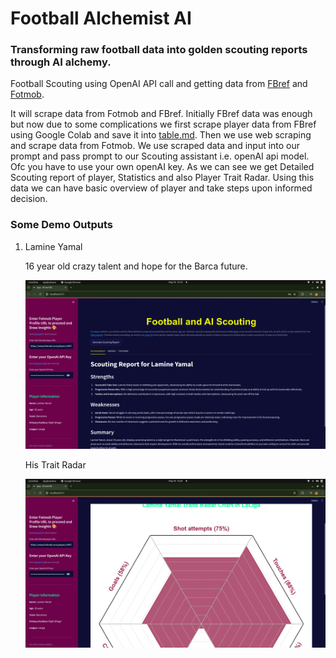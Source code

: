 # Football Alchemist AI
### Transforming raw football data into golden scouting reports through AI alchemy.
Football Scouting using OpenAI API call and getting data from [FBref](https://fbref.com/en/) and [Fotmob](https://www.fotmob.com/).

It will scrape data from Fotmob and FBref. Initially FBref data was enough but now due to some complications we first scrape player data from FBref using Google Colab and save it into [table.md](https://github.com/yashps7/Football_Alchemist_AI/blob/main/table.md). Then we use web scraping and scrape data from Fotmob. 
 We use scraped data and input into our prompt and pass prompt to our Scouting assistant i.e. openAI api model. Ofc you have to use your own openAI key.
 As we can see we get Detailed Scouting report of player, Statistics and also Player Trait Radar.
 Using this data we can have basic overview of player and take steps upon informed decision.

 ### Some Demo Outputs

 1. Lamine Yamal
    
    16 year old crazy talent and hope for the Barca future.
    
    ![Output Image](https://github.com/yashps7/Football_Alchemist_AI/blob/main/output/lamine.png)

    His Trait Radar
    
    ![Trait Image](https://github.com/yashps7/Football_Alchemist_AI/blob/main/output/lyTraits.png)

